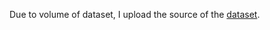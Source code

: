 Due to volume of dataset, I upload the source of the [dataset](https://drive.google.com/file/d/1wD7pcaoIMREF-XLCc5PPdE9EBL0Yirag/view?usp=sharing).

